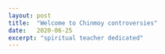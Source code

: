 ```yaml
---
layout: post
title:  "Welcome to Chinmoy controversies"
date:   2020-06-25
excerpt: "spiritual teacher dedicated"
---
```

